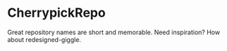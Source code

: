 # CherrypickRepo
Great repository names are short and memorable. Need inspiration? How about redesigned-giggle.
